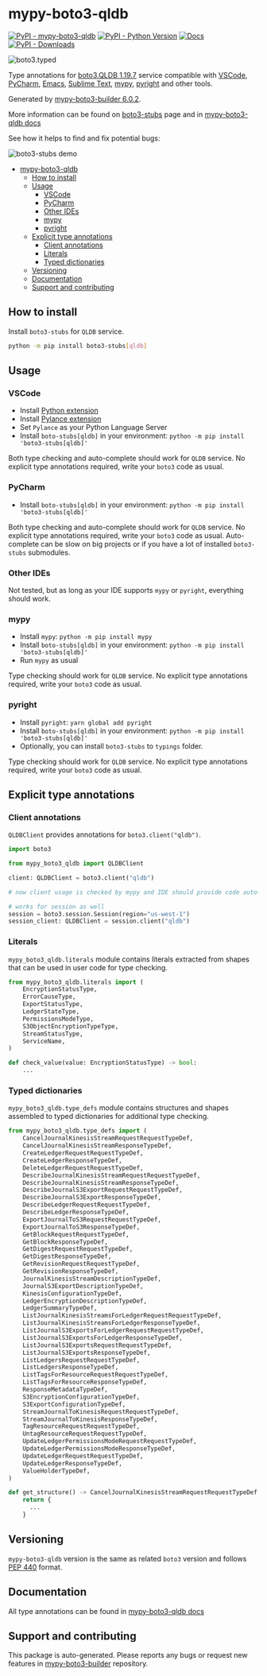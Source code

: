 <a id="mypy-boto3-qldb"></a>

# mypy-boto3-qldb

[![PyPI - mypy-boto3-qldb](https://img.shields.io/pypi/v/mypy-boto3-qldb.svg?color=blue)](https://pypi.org/project/mypy-boto3-qldb)
[![PyPI - Python Version](https://img.shields.io/pypi/pyversions/mypy-boto3-qldb.svg?color=blue)](https://pypi.org/project/mypy-boto3-qldb)
[![Docs](https://img.shields.io/readthedocs/mypy-boto3-builder.svg?color=blue)](https://mypy-boto3-builder.readthedocs.io/)
[![PyPI - Downloads](https://img.shields.io/pypi/dw/mypy-boto3-qldb?color=blue)](https://pypistats.org/packages/mypy-boto3-qldb)

![boto3.typed](https://github.com/vemel/mypy_boto3_builder/raw/master/logo.png)

Type annotations for
[boto3.QLDB 1.19.7](https://boto3.amazonaws.com/v1/documentation/api/1.19.7/reference/services/qldb.html#QLDB)
service compatible with [VSCode](https://code.visualstudio.com/),
[PyCharm](https://www.jetbrains.com/pycharm/),
[Emacs](https://www.gnu.org/software/emacs/),
[Sublime Text](https://www.sublimetext.com/),
[mypy](https://github.com/python/mypy),
[pyright](https://github.com/microsoft/pyright) and other tools.

Generated by
[mypy-boto3-builder 6.0.2](https://github.com/vemel/mypy_boto3_builder).

More information can be found on
[boto3-stubs](https://pypi.org/project/boto3-stubs/) page and in
[mypy-boto3-qldb docs](https://vemel.github.io/boto3_stubs_docs/mypy_boto3_qldb/)

See how it helps to find and fix potential bugs:

![boto3-stubs demo](https://github.com/vemel/mypy_boto3_builder/raw/master/demo.gif)

- [mypy-boto3-qldb](#mypy-boto3-qldb)
  - [How to install](#how-to-install)
  - [Usage](#usage)
    - [VSCode](#vscode)
    - [PyCharm](#pycharm)
    - [Other IDEs](#other-ides)
    - [mypy](#mypy)
    - [pyright](#pyright)
  - [Explicit type annotations](#explicit-type-annotations)
    - [Client annotations](#client-annotations)
    - [Literals](#literals)
    - [Typed dictionaries](#typed-dictionaries)
  - [Versioning](#versioning)
  - [Documentation](#documentation)
  - [Support and contributing](#support-and-contributing)

<a id="how-to-install"></a>

## How to install

Install `boto3-stubs` for `QLDB` service.

```bash
python -m pip install boto3-stubs[qldb]
```

<a id="usage"></a>

## Usage

<a id="vscode"></a>

### VSCode

- Install
  [Python extension](https://marketplace.visualstudio.com/items?itemName=ms-python.python)
- Install
  [Pylance extension](https://marketplace.visualstudio.com/items?itemName=ms-python.vscode-pylance)
- Set `Pylance` as your Python Language Server
- Install `boto-stubs[qldb]` in your environment:
  `python -m pip install 'boto3-stubs[qldb]'`

Both type checking and auto-complete should work for `QLDB` service. No
explicit type annotations required, write your `boto3` code as usual.

<a id="pycharm"></a>

### PyCharm

- Install `boto-stubs[qldb]` in your environment:
  `python -m pip install 'boto3-stubs[qldb]'`

Both type checking and auto-complete should work for `QLDB` service. No
explicit type annotations required, write your `boto3` code as usual.
Auto-complete can be slow on big projects or if you have a lot of installed
`boto3-stubs` submodules.

<a id="other-ides"></a>

### Other IDEs

Not tested, but as long as your IDE supports `mypy` or `pyright`, everything
should work.

<a id="mypy"></a>

### mypy

- Install `mypy`: `python -m pip install mypy`
- Install `boto-stubs[qldb]` in your environment:
  `python -m pip install 'boto3-stubs[qldb]'`
- Run `mypy` as usual

Type checking should work for `QLDB` service. No explicit type annotations
required, write your `boto3` code as usual.

<a id="pyright"></a>

### pyright

- Install `pyright`: `yarn global add pyright`
- Install `boto-stubs[qldb]` in your environment:
  `python -m pip install 'boto3-stubs[qldb]'`
- Optionally, you can install `boto3-stubs` to `typings` folder.

Type checking should work for `QLDB` service. No explicit type annotations
required, write your `boto3` code as usual.

<a id="explicit-type-annotations"></a>

## Explicit type annotations

<a id="client-annotations"></a>

### Client annotations

`QLDBClient` provides annotations for `boto3.client("qldb")`.

```python
import boto3

from mypy_boto3_qldb import QLDBClient

client: QLDBClient = boto3.client("qldb")

# now client usage is checked by mypy and IDE should provide code auto-complete

# works for session as well
session = boto3.session.Session(region="us-west-1")
session_client: QLDBClient = session.client("qldb")
```

<a id="literals"></a>

### Literals

`mypy_boto3_qldb.literals` module contains literals extracted from shapes that
can be used in user code for type checking.

```python
from mypy_boto3_qldb.literals import (
    EncryptionStatusType,
    ErrorCauseType,
    ExportStatusType,
    LedgerStateType,
    PermissionsModeType,
    S3ObjectEncryptionTypeType,
    StreamStatusType,
    ServiceName,
)

def check_value(value: EncryptionStatusType) -> bool:
    ...
```

<a id="typed-dictionaries"></a>

### Typed dictionaries

`mypy_boto3_qldb.type_defs` module contains structures and shapes assembled to
typed dictionaries for additional type checking.

```python
from mypy_boto3_qldb.type_defs import (
    CancelJournalKinesisStreamRequestRequestTypeDef,
    CancelJournalKinesisStreamResponseTypeDef,
    CreateLedgerRequestRequestTypeDef,
    CreateLedgerResponseTypeDef,
    DeleteLedgerRequestRequestTypeDef,
    DescribeJournalKinesisStreamRequestRequestTypeDef,
    DescribeJournalKinesisStreamResponseTypeDef,
    DescribeJournalS3ExportRequestRequestTypeDef,
    DescribeJournalS3ExportResponseTypeDef,
    DescribeLedgerRequestRequestTypeDef,
    DescribeLedgerResponseTypeDef,
    ExportJournalToS3RequestRequestTypeDef,
    ExportJournalToS3ResponseTypeDef,
    GetBlockRequestRequestTypeDef,
    GetBlockResponseTypeDef,
    GetDigestRequestRequestTypeDef,
    GetDigestResponseTypeDef,
    GetRevisionRequestRequestTypeDef,
    GetRevisionResponseTypeDef,
    JournalKinesisStreamDescriptionTypeDef,
    JournalS3ExportDescriptionTypeDef,
    KinesisConfigurationTypeDef,
    LedgerEncryptionDescriptionTypeDef,
    LedgerSummaryTypeDef,
    ListJournalKinesisStreamsForLedgerRequestRequestTypeDef,
    ListJournalKinesisStreamsForLedgerResponseTypeDef,
    ListJournalS3ExportsForLedgerRequestRequestTypeDef,
    ListJournalS3ExportsForLedgerResponseTypeDef,
    ListJournalS3ExportsRequestRequestTypeDef,
    ListJournalS3ExportsResponseTypeDef,
    ListLedgersRequestRequestTypeDef,
    ListLedgersResponseTypeDef,
    ListTagsForResourceRequestRequestTypeDef,
    ListTagsForResourceResponseTypeDef,
    ResponseMetadataTypeDef,
    S3EncryptionConfigurationTypeDef,
    S3ExportConfigurationTypeDef,
    StreamJournalToKinesisRequestRequestTypeDef,
    StreamJournalToKinesisResponseTypeDef,
    TagResourceRequestRequestTypeDef,
    UntagResourceRequestRequestTypeDef,
    UpdateLedgerPermissionsModeRequestRequestTypeDef,
    UpdateLedgerPermissionsModeResponseTypeDef,
    UpdateLedgerRequestRequestTypeDef,
    UpdateLedgerResponseTypeDef,
    ValueHolderTypeDef,
)

def get_structure() -> CancelJournalKinesisStreamRequestRequestTypeDef:
    return {
      ...
    }
```

<a id="versioning"></a>

## Versioning

`mypy-boto3-qldb` version is the same as related `boto3` version and follows
[PEP 440](https://www.python.org/dev/peps/pep-0440/) format.

<a id="documentation"></a>

## Documentation

All type annotations can be found in
[mypy-boto3-qldb docs](https://vemel.github.io/boto3_stubs_docs/mypy_boto3_qldb/)

<a id="support-and-contributing"></a>

## Support and contributing

This package is auto-generated. Please reports any bugs or request new features
in [mypy-boto3-builder](https://github.com/vemel/mypy_boto3_builder/issues/)
repository.
